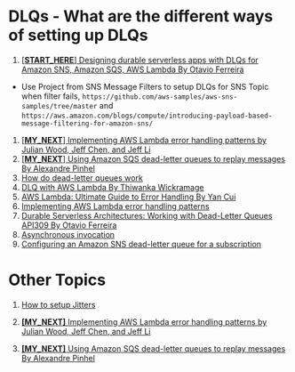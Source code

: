 # DLQs - What are the different ways of setting up DLQs

1. [[**START_HERE**] Designing durable serverless apps with DLQs for Amazon SNS, Amazon SQS, AWS Lambda By Otavio Ferreira](https://aws.amazon.com/blogs/compute/designing-durable-serverless-apps-with-dlqs-for-amazon-sns-amazon-sqs-aws-lambda/)
- Use Project from SNS Message Filters to setup DLQs for SNS Topic when filter fails, `https://github.com/aws-samples/aws-sns-samples/tree/master` and `https://aws.amazon.com/blogs/compute/introducing-payload-based-message-filtering-for-amazon-sns/`
1. [[**MY_NEXT**] Implementing AWS Lambda error handling patterns by Julian Wood, Jeff Chen, and Jeff Li ](https://aws.amazon.com/blogs/compute/implementing-aws-lambda-error-handling-patterns/)
1. [[**MY_NEXT**] Using Amazon SQS dead-letter queues to replay messages By Alexandre Pinhel](https://aws.amazon.com/blogs/compute/using-amazon-sqs-dead-letter-queues-to-replay-messages/)
1. [How do dead-letter queues work](https://docs.aws.amazon.com/AWSSimpleQueueService/latest/SQSDeveloperGuide/sqs-dead-letter-queues.html)
1. [DLQ with AWS Lambda By Thiwanka Wickramage](https://thiwankawickramage.medium.com/dlq-with-aws-lambda-ab7c080b6f5a)
1. [AWS Lambda: Ultimate Guide to Error Handling By Yan Cui](https://www.youtube.com/watch?v=GK-z1n2E3BQ)
1. [Implementing AWS Lambda error handling patterns](https://aws.amazon.com/blogs/compute/implementing-aws-lambda-error-handling-patterns/)
1. [Durable Serverless Architectures: Working with Dead-Letter Queues API309 By Otavio Ferreira](https://d1.awsstatic.com/events/reinvent/2019/Durable_serverless_architecture_Working_with_dead-letter_queues_API309.pdf)
1. [Asynchronous invocation](https://docs.aws.amazon.com/lambda/latest/dg/invocation-async.html)
1. [Configuring an Amazon SNS dead-letter queue for a subscription](https://docs.aws.amazon.com/sns/latest/dg/sns-configure-dead-letter-queue.html)

# Other Topics

1. [How to setup Jitters](../aws-lambda.md#1221-exponential-backoff-and-jitter-algorithm)

1. [**[MY_NEXT]** Implementing AWS Lambda error handling patterns by Julian Wood, Jeff Chen, and Jeff Li ](https://aws.amazon.com/blogs/compute/implementing-aws-lambda-error-handling-patterns/)
1. [**[MY_NEXT]** Using Amazon SQS dead-letter queues to replay messages By Alexandre Pinhel](https://aws.amazon.com/blogs/compute/using-amazon-sqs-dead-letter-queues-to-replay-messages/)